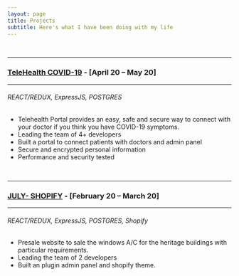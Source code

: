 ```yaml
---
layout: page
title: Projects
subtitle: Here's what I have been doing with my life
---
```

<br/>

----
### [TeleHealth COVID-19](https://telehealth.gov.pk/) - [April 20 – May 20]
----
###### REACT/REDUX, ExpressJS, POSTGRES
- Telehealth Portal provides an easy, safe and secure way to connect with your doctor if you think you have COVID-19 symptoms.
- Leading the team of 4+ developers
- Built a portal to connect patients with doctors and admin panel
- Secure and encrypted personal information
- Performance and security tested

<br/>

----
### [JULY- SHOPIFY](https://july.ac) - [February 20 – March 20]
----
###### REACT/REDUX, ExpressJS, POSTGRES, Shopify
- Presale website to sale the windows A/C for the heritage buildings with particular requirements.
- Leading the team of 2 developers
- Built an plugin admin panel and shopify theme.

<br/>

